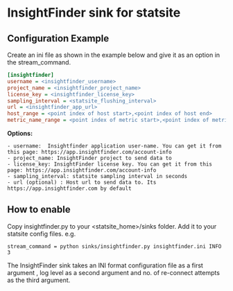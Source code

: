 # InsightFinder sink for statsite

## Configuration Example
Create an ini file as shown in the example below and give it as an option in the stream_command.
```ini
[insightfinder]
username = <insightfinder_username>
project_name = <insightfinder_project_name>
license_key = <insightfinder_license_key>
sampling_interval = <statsite_flushing_interval>
url = <insightfinder_app_url>
host_range = <point index of host start>,<point index of host end>
metric_name_range = <point index of metric start>,<point index of metric end>
```
**Options:**

    - username:  Insightfinder application user-name. You can get it from this page: https://app.insightfinder.com/account-info
    - project_name: InsightFinder project to send data to
    - license_key: InsightFinder license key. You can get it from this page: https://app.insightfinder.com/account-info
    - sampling_interval: statsite sampling interval in seconds
    - url (optional) : Host url to send data to. Its https://app.insightfinder.com by default


## How to enable
Copy insightfinder.py to your <statsite_home>/sinks folder. Add it to your statsite config files. e.g.

    stream_command = python sinks/insightfinder.py insightfinder.ini INFO 3
    
The InsightFinder sink takes an INI format configuration file as a first argument , log level as a second argument and no. of re-connect attempts as the third argument.

